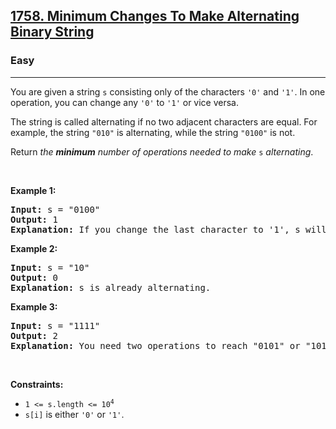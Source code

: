 <h2><a href="https://leetcode.com/problems/minimum-changes-to-make-alternating-binary-string/">1758. Minimum Changes To Make Alternating Binary String</a></h2><h3>Easy</h3><hr><div><p>You are given a string <code>s</code> consisting only of the characters <code>'0'</code> and <code>'1'</code>. In one operation, you can change any <code>'0'</code> to <code>'1'</code> or vice versa.</p>

<p>The string is called alternating if no two adjacent characters are equal. For example, the string <code>"010"</code> is alternating, while the string <code>"0100"</code> is not.</p>

<p>Return <em>the <strong>minimum</strong> number of operations needed to make</em> <code>s</code> <em>alternating</em>.</p>

<p>&nbsp;</p>
<p><strong class="example">Example 1:</strong></p>

<pre><strong>Input:</strong> s = "0100"
<strong>Output:</strong> 1
<strong>Explanation:</strong> If you change the last character to '1', s will be "0101", which is alternating.
</pre>

<p><strong class="example">Example 2:</strong></p>

<pre><strong>Input:</strong> s = "10"
<strong>Output:</strong> 0
<strong>Explanation:</strong> s is already alternating.
</pre>

<p><strong class="example">Example 3:</strong></p>

<pre><strong>Input:</strong> s = "1111"
<strong>Output:</strong> 2
<strong>Explanation:</strong> You need two operations to reach "0101" or "1010".
</pre>

<p>&nbsp;</p>
<p><strong>Constraints:</strong></p>

<ul>
	<li><code>1 &lt;= s.length &lt;= 10<sup>4</sup></code></li>
	<li><code>s[i]</code> is either <code>'0'</code> or <code>'1'</code>.</li>
</ul>
</div>
